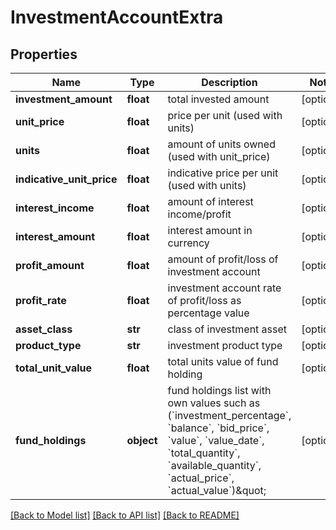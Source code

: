 # InvestmentAccountExtra

## Properties
Name | Type | Description | Notes
------------ | ------------- | ------------- | -------------
**investment_amount** | **float** | total invested amount | [optional] 
**unit_price** | **float** | price per unit (used with units) | [optional] 
**units** | **float** | amount of units owned (used with unit_price) | [optional] 
**indicative_unit_price** | **float** | indicative price per unit (used with units) | [optional] 
**interest_income** | **float** | amount of interest income/profit | [optional] 
**interest_amount** | **float** | interest amount in currency | [optional] 
**profit_amount** | **float** | amount of profit/loss of investment account | [optional] 
**profit_rate** | **float** | investment account rate of profit/loss as percentage value | [optional] 
**asset_class** | **str** | class of investment asset | [optional] 
**product_type** | **str** | investment product type | [optional] 
**total_unit_value** | **float** | total units value of fund holding | [optional] 
**fund_holdings** | **object** | fund holdings list with own values such as (&#x60;investment_percentage&#x60;, &#x60;balance&#x60;, &#x60;bid_price&#x60;, &#x60;value&#x60;, &#x60;value_date&#x60;, &#x60;total_quantity&#x60;, &#x60;available_quantity&#x60;, &#x60;actual_price&#x60;, &#x60;actual_value&#x60;)\&quot; | [optional] 

[[Back to Model list]](../README.md#documentation-for-models) [[Back to API list]](../README.md#documentation-for-api-endpoints) [[Back to README]](../README.md)

